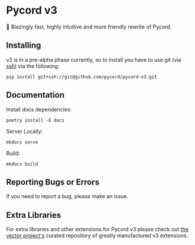 # Pycord v3
🚀 Blazingly fast, highly intuitive and more friendly rewrite of Pycord.

## Installing
v3 is in a pre-alpha phase currently, so to install you have to use git (via [ssh](https://github.com/settings/ssh/new)) via the following:
```
pip install git+ssh://git@github.com/pycord/pycord-v3.git
```

## Documentation

Install docs dependencies:
```
poetry install -E docs
```

Server Locally:
```
mkdocs serve
```

Build:
```
mkdocs build
```

## Reporting Bugs or Errors
If you need to report a bug, please make an issue.

## Extra Libraries
For extra libraries and other extensions for Pycord v3 please check out [the vector project's](https://github.com/vector-libs) curated repository of greatly manufactured v3 extensions.
